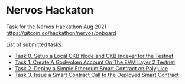 # Nervos Hackaton

Task for the Nervos Hackathon Aug 2021 https://gitcoin.co/hackathon/nervos/onboard

List of submitted tasks:

- [Task 0. Setup a Local CKB Node and CKB Indexer for the Testnet](/task-0/README.md)
- [Task 1. Create A Godwoken Account On The EVM Layer 2 Testnet](/task-1/README.md)
- [Task 2. Deploy a Simple Ethereum Smart Contract on Polyjuice](/task-2/README.md)
- [Task 3. Issue a Smart Contract Call to the Deployed Smart Contract](/task-3/README.md)
